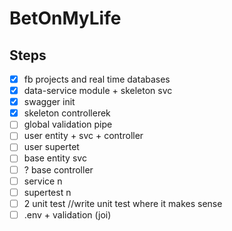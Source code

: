 # BetOnMyLife

##  Steps
- [x] fb projects and real time databases
- [x] data-service module + skeleton svc
- [x] swagger init
- [x] skeleton controllerek
- [ ] global validation pipe
- [ ] user entity + svc + controller
- [ ] user supertet
- [ ] base entity svc
- [ ] ? base controller
- [ ] service n
- [ ] supertest n
- [ ] 2 unit test //write unit test where it makes sense
- [ ] .env + validation (joi)
